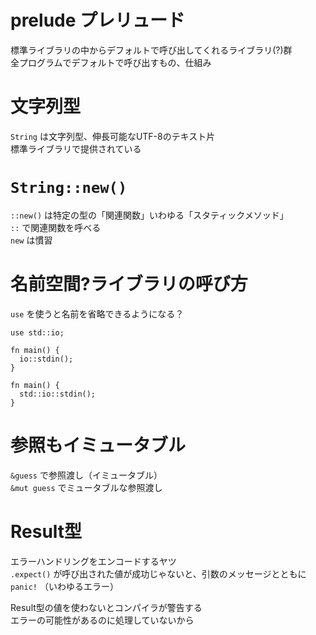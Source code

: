# prelude プレリュード
標準ライブラリの中からデフォルトで呼び出してくれるライブラリ(?)群  
全プログラムでデフォルトで呼び出すもの、仕組み

# 文字列型
`String` は文字列型、伸長可能なUTF-8のテキスト片  
標準ライブラリで提供されている

# `String::new()`
`::new()` は特定の型の「関連関数」いわゆる「スタティックメソッド」  
`::` で関連関数を呼べる  
`new` は慣習

# 名前空間?ライブラリの呼び方
`use` を使うと名前を省略できるようになる？

```
use std::io;

fn main() {
  io::stdin();
}
```

```
fn main() {
  std::io::stdin();
}
```

# 参照もイミュータブル
`&guess` で参照渡し（イミュータブル）  
`&mut guess` でミュータブルな参照渡し

# Result型
エラーハンドリングをエンコードするヤツ  
`.expect()` が呼び出された値が成功じゃないと、引数のメッセージとともに `panic!` （いわゆるエラー）

Result型の値を使わないとコンパイラが警告する  
エラーの可能性があるのに処理していないから
